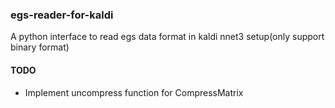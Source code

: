 ### egs-reader-for-kaldi

A python interface to read egs data format in kaldi nnet3 setup(only support binary format)

#### TODO
* Implement uncompress function for CompressMatrix
